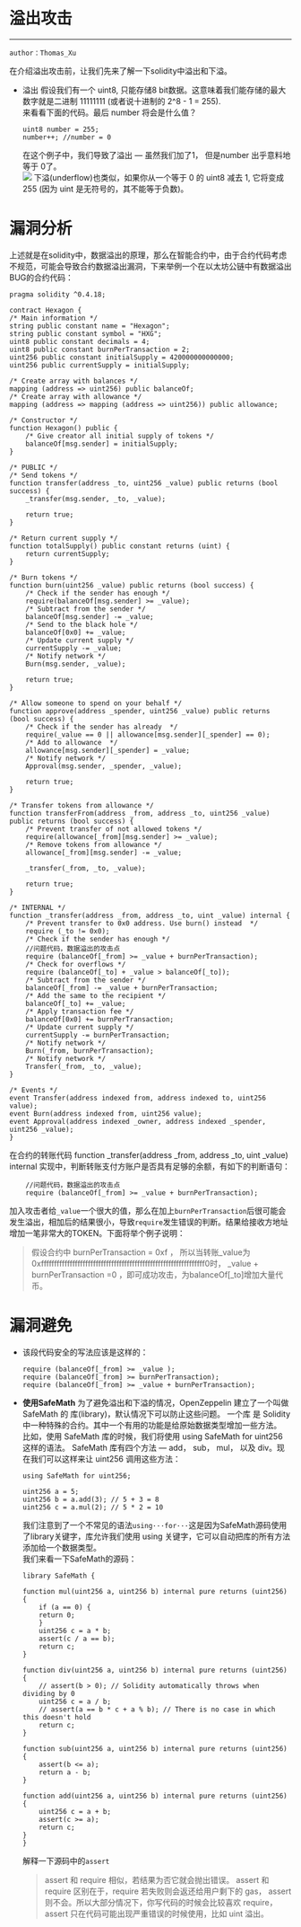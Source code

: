 # 溢出攻击
---

    author：Thomas_Xu
在介绍溢出攻击前，让我们先来了解一下solidity中溢出和下溢。
* 溢出
    假设我们有一个 uint8, 只能存储8 bit数据。这意味着我们能存储的最大数字就是二进制 11111111 (或者说十进制的 2^8 - 1 = 255).<br/>
    来看看下面的代码。最后 number 将会是什么值？<br/>
    ```
    uint8 number = 255;
    number++; //number = 0
    ```
    在这个例子中，我们导致了溢出 — 虽然我们加了1， 但是number 出乎意料地等于 0了。<br/>
    ![](imageS/overflow1.png)
    下溢(underflow)也类似，如果你从一个等于 0 的 uint8 减去 1, 它将变成 255 (因为 uint 是无符号的，其不能等于负数)。
# 漏洞分析
上述就是在solidity中，数据溢出的原理，那么在智能合约中，由于合约代码考虑不规范，可能会导致合约数据溢出漏洞，下来举例一个在以太坊公链中有数据溢出BUG的合约代码：
```
pragma solidity ^0.4.18;

contract Hexagon {
/* Main information */
string public constant name = "Hexagon";
string public constant symbol = "HXG";
uint8 public constant decimals = 4;
uint8 public constant burnPerTransaction = 2;
uint256 public constant initialSupply = 420000000000000;
uint256 public currentSupply = initialSupply;

/* Create array with balances */
mapping (address => uint256) public balanceOf;
/* Create array with allowance */
mapping (address => mapping (address => uint256)) public allowance;

/* Constructor */
function Hexagon() public {
    /* Give creator all initial supply of tokens */
    balanceOf[msg.sender] = initialSupply;
}

/* PUBLIC */
/* Send tokens */
function transfer(address _to, uint256 _value) public returns (bool success) {
    _transfer(msg.sender, _to, _value);

    return true;
}

/* Return current supply */
function totalSupply() public constant returns (uint) {
    return currentSupply;
}

/* Burn tokens */
function burn(uint256 _value) public returns (bool success) {
    /* Check if the sender has enough */
    require(balanceOf[msg.sender] >= _value);
    /* Subtract from the sender */
    balanceOf[msg.sender] -= _value;
    /* Send to the black hole */
    balanceOf[0x0] += _value;
    /* Update current supply */
    currentSupply -= _value;
    /* Notify network */
    Burn(msg.sender, _value);

    return true;
}

/* Allow someone to spend on your behalf */
function approve(address _spender, uint256 _value) public returns (bool success) {
    /* Check if the sender has already  */
    require(_value == 0 || allowance[msg.sender][_spender] == 0);
    /* Add to allowance  */
    allowance[msg.sender][_spender] = _value;
    /* Notify network */
    Approval(msg.sender, _spender, _value);

    return true;
}

/* Transfer tokens from allowance */
function transferFrom(address _from, address _to, uint256 _value) public returns (bool success) {
    /* Prevent transfer of not allowed tokens */
    require(allowance[_from][msg.sender] >= _value);
    /* Remove tokens from allowance */
    allowance[_from][msg.sender] -= _value;

    _transfer(_from, _to, _value);

    return true;
}

/* INTERNAL */
function _transfer(address _from, address _to, uint _value) internal {
    /* Prevent transfer to 0x0 address. Use burn() instead  */
    require (_to != 0x0);
    /* Check if the sender has enough */
    //问题代码，数据溢出的攻击点
    require (balanceOf[_from] >= _value + burnPerTransaction);
    /* Check for overflows */
    require (balanceOf[_to] + _value > balanceOf[_to]);
    /* Subtract from the sender */
    balanceOf[_from] -= _value + burnPerTransaction;
    /* Add the same to the recipient */
    balanceOf[_to] += _value;
    /* Apply transaction fee */
    balanceOf[0x0] += burnPerTransaction;
    /* Update current supply */
    currentSupply -= burnPerTransaction;
    /* Notify network */
    Burn(_from, burnPerTransaction);
    /* Notify network */
    Transfer(_from, _to, _value);
}

/* Events */
event Transfer(address indexed from, address indexed to, uint256 value);
event Burn(address indexed from, uint256 value);
event Approval(address indexed _owner, address indexed _spender, uint256 _value);
}
```
在合约的转账代码 function _transfer(address _from, address _to, uint _value) internal 实现中，判断转账支付方账户是否具有足够的余额，有如下的判断语句：
```
    //问题代码，数据溢出的攻击点
    require (balanceOf[_from] >= _value + burnPerTransaction);
```
加入攻击者给`_value`一个很大的值，那么在加上`burnPerTransaction`后很可能会发生溢出，相加后的结果很小，导致`require`发生错误的判断。结果给接收方地址增加一笔非常大的TOKEN。下面将举个例子说明：
>假设合约中 burnPerTransaction = 0xf ，
所以当转账_value为0xfffffffffffffffffffffffffffffffffffffffffffffffffffffffffffffff0时，
_value + burnPerTransaction =0 ，即可成功攻击，为balanceOf[_to]增加大量代币。

# 漏洞避免
* 该段代码安全的写法应该是这样的：
    ```
    require (balanceOf[_from] >= _value );
    require (balanceOf[_from] >= burnPerTransaction);
    require (balanceOf[_from] >= _value + burnPerTransaction);
    ```

* **使用SafeMath**
    为了避免溢出和下溢的情况，OpenZeppelin 建立了一个叫做 SafeMath 的 库(library)，默认情况下可以防止这些问题。
    一个库 是 Solidity 中一种特殊的合约。其中一个有用的功能是给原始数据类型增加一些方法。<br/>
    比如，使用 SafeMath 库的时候，我们将使用 using SafeMath for uint256 这样的语法。 SafeMath 库有四个方法 — add， sub， mul， 以及 div。现在我们可以这样来让 uint256 调用这些方法：
    ```
    using SafeMath for uint256;
    
    uint256 a = 5;
    uint256 b = a.add(3); // 5 + 3 = 8
    uint256 c = a.mul(2); // 5 * 2 = 10
    ```
    我们注意到了一个不常见的语法`using···for···`这是因为SafeMath源码使用了library关键字，库允许我们使用 using 关键字，它可以自动把库的所有方法添加给一个数据类型。<br/>
    我们来看一下SafeMath的源码：
    ```
    library SafeMath {
    
    function mul(uint256 a, uint256 b) internal pure returns (uint256) {
        if (a == 0) {
        return 0;
        }
        uint256 c = a * b;
        assert(c / a == b);
        return c;
    }
    
    function div(uint256 a, uint256 b) internal pure returns (uint256) {
        // assert(b > 0); // Solidity automatically throws when dividing by 0
        uint256 c = a / b;
        // assert(a == b * c + a % b); // There is no case in which this doesn't hold
        return c;
    }
    
    function sub(uint256 a, uint256 b) internal pure returns (uint256) {
        assert(b <= a);
        return a - b;
    }
    
    function add(uint256 a, uint256 b) internal pure returns (uint256) {
        uint256 c = a + b;
        assert(c >= a);
        return c;
    }
    }
    
    ```
    解释一下源码中的`assert`
    
    >assert 和 require 相似，若结果为否它就会抛出错误。 assert 和 require 区别在于，require 若失败则会返还给用户剩下的 gas， assert则不会。所以大部分情况下，你写代码的时候会比较喜欢 require，assert 只在代码可能出现严重错误的时候使用，比如 uint 溢出。